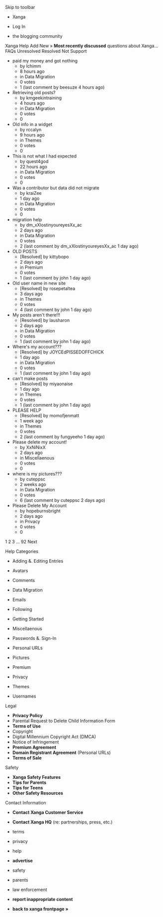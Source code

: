 Skip to toolbar

*   Xanga

*   Log In

*   the blogging community

Xanga Help Add New » **Most recently discussed** questions about Xanga… FAQs Unresolved Resolved Not Support

*   paid my money and got nothing
    *   by lchimm
    *   8 hours ago
    *   in Data Migration
    *   0 votes
    *   1 (last comment by beesuze 4 hours ago)
*   Retrieving old posts?
    *   by kmgeekintraining
    *   4 hours ago
    *   in Data Migration
    *   0 votes
    *   0
*   Old info in a widget
    *   by rccalyn
    *   9 hours ago
    *   in Themes
    *   0 votes
    *   0
*   This is not what I had expected
    *   by quest4god
    *   22 hours ago
    *   in Data Migration
    *   0 votes
    *   0
*   Was a contributor but data did not migrate
    *   by kraiZee
    *   1 day ago
    *   in Data Migration
    *   0 votes
    *   0
*   migration help
    *   by dm\_xXlostinyoureyesXx\_ac
    *   2 days ago
    *   in Data Migration
    *   0 votes
    *   2 (last comment by dm\_xXlostinyoureyesXx\_ac 1 day ago)
*   OLD POSTS
    *   \[Resolved\] by kittybopo
    *   2 days ago
    *   in Premium
    *   0 votes
    *   1 (last comment by john 1 day ago)
*   Old user name in new site
    *   \[Resolved\] by rosepetaltea
    *   3 days ago
    *   in Themes
    *   0 votes
    *   4 (last comment by john 1 day ago)
*   My posts aren't there!!!
    *   \[Resolved\] by lausharon
    *   2 days ago
    *   in Data Migration
    *   0 votes
    *   1 (last comment by john 1 day ago)
*   Where's my account???
    *   \[Resolved\] by JOYCEdPISSEDOFFCHICK
    *   1 day ago
    *   in Data Migration
    *   0 votes
    *   1 (last comment by john 1 day ago)
*   can't make posts
    *   \[Resolved\] by miyaonaise
    *   1 day ago
    *   in Themes
    *   0 votes
    *   1 (last comment by john 1 day ago)
*   PLEASE HELP
    *   \[Resolved\] by momofjenmatt
    *   1 week ago
    *   in Themes
    *   0 votes
    *   2 (last comment by fungyeeho 1 day ago)
*   Please delete my account!
    *   by XxNiNixX
    *   2 days ago
    *   in Miscellaenous
    *   0 votes
    *   0
*   where is my pictures???
    *   by cuteppsc
    *   2 weeks ago
    *   in Data Migration
    *   0 votes
    *   6 (last comment by cuteppsc 2 days ago)
*   Please Delete My Account
    *   by hopeburnsbright
    *   2 days ago
    *   in Privacy
    *   0 votes
    *   0

1 2 3 ... 92 Next

Help Categories

*   Adding &. Editing Entries
*   Avatars
*   Comments
*   Data Migration
*   Emails
*   Following
*   Getting Started
*   Miscellaenous

*   Passwords &. Sign-In
*   Personal URLs
*   Pictures
*   Premium
*   Privacy
*   Themes
*   Usernames

Legal

*   **Privacy Policy**
*   Parental Request to Delete Child Information Form
*   **Terms of Use**
*   Copyright
*   Digital Millennium Copyright Act (DMCA)
*   Notice of Infringement
*   **Premium Agreement**
*   **Domain Registrant Agreement** (Personal URLs)
*   **Terms of Sale**

Safety

*   **Xanga Safety Features**
*   **Tips for Parents**
*   **Tips for Teens**
*   **Other Safety Resources**

Contact Information

*   **Contact Xanga Customer Service**
*   **Contact Xanga HQ** (re: partnerships, press, etc.)

*   terms
*   privacy
*   help
*   **advertise**

*   safety
*   parents
*   law enforcement
*   **report inappropriate content**

*   **back to xanga frontpage »**